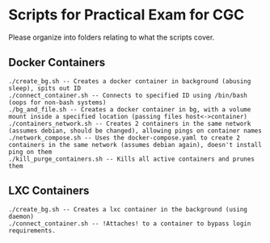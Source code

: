 # Scripts for Practical Exam for CGC

Please organize into folders relating to what the scripts cover.

## Docker Containers
    ./create_bg.sh -- Creates a docker container in background (abusing sleep), spits out ID
    ./connect_container.sh -- Connects to specified ID using /bin/bash (oops for non-bash systems)
    ./bg_and_file.sh -- Creates a docker container in bg, with a volume mount inside a specified location (passing files host<->container)
    ./containers_network.sh -- Creates 2 containers in the same network (assumes debian, should be changed), allowing pings on container names
    ./network_compose.sh -- Uses the docker-compose.yaml to create 2 containers in the same network (assumes debian again), doesn't install ping on them
    ./kill_purge_containers.sh -- Kills all active containers and prunes them

## LXC Containers
    ./create_bg.sh -- Creates a lxc container in the background (using daemon)
    ./connect_container.sh -- !Attaches! to a container to bypass login requirements.